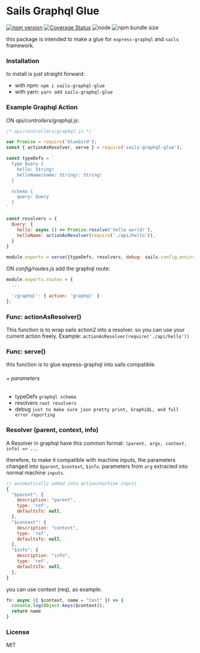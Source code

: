 # Sails Graphql Glue

[![npm version](https://badge.fury.io/js/sails-graphql-glue.svg)](https://badge.fury.io/js/sails-graphql-glue)  [![Coverage Status](https://coveralls.io/repos/github/ryanhs/sails-graphql-glue/badge.svg?branch=master)](https://coveralls.io/github/ryanhs/sails-graphql-glue?branch=master)  ![node](https://img.shields.io/node/v/sails-graphql-glue)  ![npm bundle size](https://img.shields.io/bundlephobia/min/sails-graphql-glue)

this package is intended to make a glue for `express-graphql` and `sails` framework.

### Installation

to install is just straight forward:

- with npm: `npm i sails-graphql-glue`
- with yarn: `yarn add sails-graphql-glue`


### Example Graphql Action

ON *api/controllers/graphql.js*:

```javascript
/* api/controllers/graphql.js */

var Promise = require('bluebird');
const { actionAsResolver, serve } = require('sails-graphql-glue');

const typeDefs = `
  type Query {
    hello: String!
    helloName(name: String): String!
  }

  schema {
    query: Query
  }
`

const resolvers = {
  Query: {
    hello: async () => Promise.resolve('hello world!'),
    helloName: actionAsResolver(require('./api/hello')),
  }
}

module.exports = serve({typeDefs, resolvers, debug: sails.config.environment === 'development'});
```

ON *config/routes.js* add the graphql route:

```javascript
module.exports.routes = {
  ...

  '/graphql': { action: 'graphql' }
};

```


### Func: actionAsResolver()

This function is to wrap sails action2 into a resolver. so you can use your current action freely.
Example: `actionAsResolver(require('./api/hello'))`

### Func: serve()

this function is to glue express-graphql into sails compatible.

###### + parameters

- typeDefs `graphql schema`
- resolvers `root resolvers`
- debug `just to make sure json pretty print, GraphiQL, and full error reporting`


### Resolver (parent, context, info)

A Resolver in graphql have this common format:
`(parent, args, context, info) => ...`

therefore, to make it compatible with machine inputs,
the parameters changed into `$parent`, `$context`, `$info`. parameters from `arg` extracted into normal machine `inputs`.

```javascript
// automatically added into action/machine inputs
{
  "$parent": {
    description: "parent",
    type: 'ref',
    defaultsTo: null,
  },
  "$context": {
    description: "context",
    type: 'ref',
    defaultsTo: null,
  },
  "$info": {
    description: "info",
    type: 'ref',
    defaultsTo: null,
  },
}
```

you can use context (req), as example:

```javascript
fn: async ({ $context, name = "test" }) => {
  console.log(Object.keys($context));
  return name
}
```

### License

MIT

